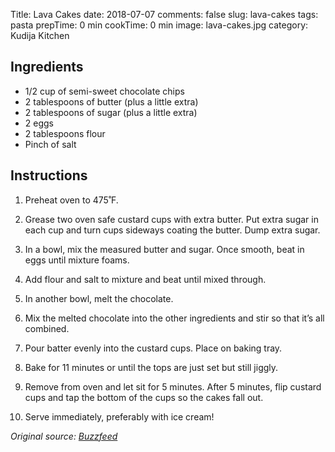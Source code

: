 Title: Lava Cakes
date: 2018-07-07
comments: false
slug: lava-cakes
tags: pasta
prepTime: 0 min
cookTime: 0 min
image: lava-cakes.jpg
category: Kudija Kitchen


## Ingredients
- 1/2 cup of semi-sweet chocolate chips
- 2 tablespoons of butter (plus a little extra)
- 2 tablespoons of sugar (plus a little extra)
- 2 eggs
- 2 tablespoons flour
- Pinch of salt

## Instructions
1. Preheat oven to 475˚F.

2. Grease two oven safe custard cups with extra butter. Put extra sugar in each cup and turn cups sideways coating the butter. Dump extra sugar. 

3. In a bowl, mix the measured butter and sugar. Once smooth, beat in eggs until mixture foams.

4. Add flour and salt to mixture and beat until mixed through.

5. In another bowl, melt the chocolate.

6. Mix the melted chocolate into the other ingredients and stir so that it’s all combined.

7. Pour batter evenly into the custard cups. Place on baking tray. 

8. Bake for 11 minutes or until the tops are just set but still jiggly. 

9. Remove from oven and let sit for 5 minutes. After 5 minutes, flip custard cups and tap the bottom of the cups so the cakes fall out. 

10. Serve immediately, preferably with ice cream! 

*Original source: [Buzzfeed](https://www.buzzfeed.com/christinebyrne/i-lava-you?crlt.pid=camp.5NzCfLzEh6lu&utm_term=.btQQ29BOR#.erKxeE2Bq)*

